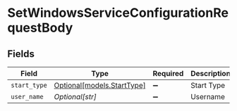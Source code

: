 # SetWindowsServiceConfigurationRequestBody


## Fields

| Field                                                | Type                                                 | Required                                             | Description                                          |
| ---------------------------------------------------- | ---------------------------------------------------- | ---------------------------------------------------- | ---------------------------------------------------- |
| `start_type`                                         | [Optional[models.StartType]](../models/starttype.md) | :heavy_minus_sign:                                   | Start Type                                           |
| `user_name`                                          | *Optional[str]*                                      | :heavy_minus_sign:                                   | Username                                             |